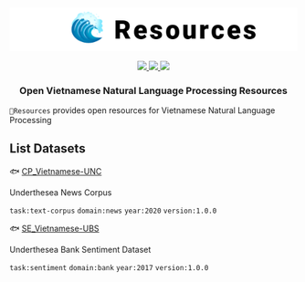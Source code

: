 <p align="center">
<br/>
<img src="docs/images/underthesea_resources.png"/>
<br/>
</p>

<p align="center">
  <a href="LICENSE">
    <img src="https://img.shields.io/badge/license-GPLv3-blue"/>
  </a>
  <a href="#">
    <img src="https://img.shields.io/badge/release-v1.0.0-blue"/>
  </a>
  <a href="#">
    <img src="https://img.shields.io/badge/datasets-2-brightgreen"/>
  </a>
</p>

<h3 align="center">
Open Vietnamese Natural Language Processing Resources
</h3>

`🌊Resources` provides open resources for Vietnamese Natural Language Processing

## List Datasets

🐟 [CP_Vietnamese-UNC](CP_Vietnamese-UNC)

Underthesea News Corpus

`task:text-corpus` `domain:news` `year:2020` `version:1.0.0`

🐟 [SE_Vietnamese-UBS](SE_Vietnamese-UBS) 

Underthesea Bank Sentiment Dataset

`task:sentiment` `domain:bank` `year:2017` `version:1.0.0`

